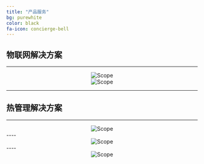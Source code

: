 ```yaml
---
title: "产品服务"
bg: purewhite
color: black
fa-icon: concierge-bell
---
```


## 物联网解决方案 
----
<div style='text-align:center'>
<img class="img-sponsor" alt="Scope" src="{{ site.baseurl }}/img/iot.png" style=" ">
</div>

<div style='text-align:center'>
<img class="img-sponsor" alt="Scope" src="{{ site.baseurl }}/img/iotII.png" style=" ">
</div>


----

## 热管理解决方案
----
<div style='text-align:center'>
<img class="img-sponsor" alt="Scope" src="{{ site.baseurl }}/img/thermal.png" style=" ">
</div>
----
<div style='text-align:center'>
<img class="img-sponsor" alt="Scope" src="{{ site.baseurl }}/img/thermalII.png" style=" ">
</div>
----
<div style='text-align:center'>
<img class="img-sponsor" alt="Scope" src="{{ site.baseurl }}/img/thermalIII.png" style=" ">
</div>





